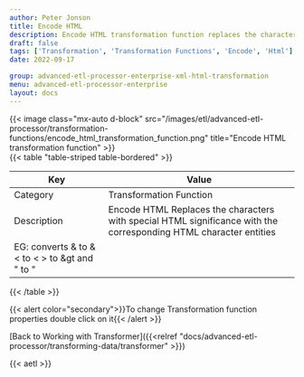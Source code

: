 ```yaml
---
author: Peter Jonson
title: Encode HTML
description: Encode HTML transformation function replaces the characters with special HTML significance with the corresponding HTML character entities
draft: false
tags: ['Transformation', 'Transformation Functions', 'Encode', 'Html']
date: 2022-09-17

group: advanced-etl-processor-enterprise-xml-html-transformation
menu: advanced-etl-processor-enterprise
layout: docs
---
```


{{< image class="mx-auto d-block"  src="/images/etl/advanced-etl-processor/transformation-functions/encode_html_transformation_function.png" title="Encode HTML transformation function" >}}
\
{{< table "table-striped table-bordered" >}}

| Key                                                        | Value                                                                                                             |
| ---------------------------------------------------------- | ----------------------------------------------------------------------------------------------------------------- |
| Category                                                   | Transformation Function                                                                                           |
| Description                                                | Encode HTML Replaces the characters with special HTML significance with the corresponding HTML character entities |
| EG: converts & to &amp; < to &lt; > to &gt and " to &quot; |

{{< /table >}}

{{< alert color="secondary">}}To change Transformation function properties double click on it{{< /alert >}}

[Back to Working with Transformer]({{<relref "docs/advanced-etl-processor/transforming-data/transformer" >}})

{{< aetl >}}
